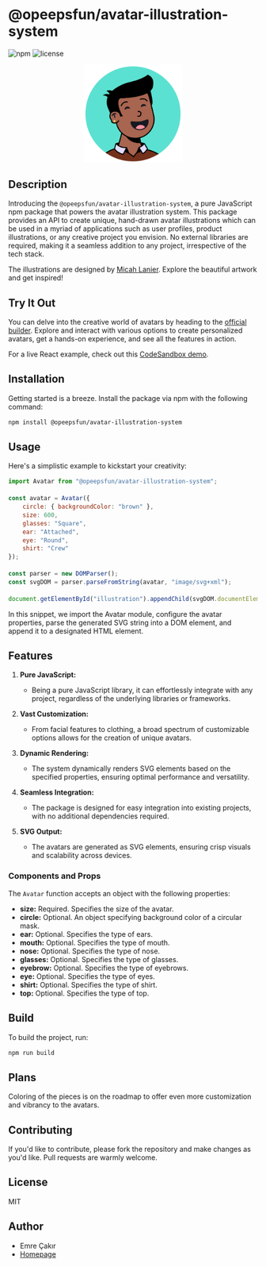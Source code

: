 # @opeepsfun/avatar-illustration-system

![npm](https://img.shields.io/npm/v/@opeepsfun/avatar-illustration-system)
![license](https://img.shields.io/npm/l/@opeepsfun/avatar-illustration-system)

<p align="center"><img src="./example.png" alt="Example image" width="200"/></p>

## Description

Introducing the `@opeepsfun/avatar-illustration-system`, a pure JavaScript npm package that powers the avatar illustration system. This package provides an API to create unique, hand-drawn avatar illustrations which can be used in a myriad of applications such as user profiles, product illustrations, or any creative project you envision. No external libraries are required, making it a seamless addition to any project, irrespective of the tech stack.

The illustrations are designed by [Micah Lanier](https://www.figma.com/@micah). Explore the beautiful artwork and get inspired!

## Try It Out

You can delve into the creative world of avatars by heading to the [official builder](https://beta.opeeps.fun/collections/avatar-illustration-system). Explore and interact with various options to create personalized avatars, get a hands-on experience, and see all the features in action.

For a live React example, check out this [CodeSandbox demo](https://codesandbox.io/s/avatar-illustration-system-zpdjjd?file=/src/App.tsx).

## Installation

Getting started is a breeze. Install the package via npm with the following command:

```bash
npm install @opeepsfun/avatar-illustration-system
```

## Usage

Here's a simplistic example to kickstart your creativity:

```javascript
import Avatar from "@opeepsfun/avatar-illustration-system";

const avatar = Avatar({
    circle: { backgroundColor: "brown" },
    size: 600,
    glasses: "Square",
    ear: "Attached",
    eye: "Round",
    shirt: "Crew"
});

const parser = new DOMParser();
const svgDOM = parser.parseFromString(avatar, "image/svg+xml");

document.getElementById("illustration").appendChild(svgDOM.documentElement);
```

In this snippet, we import the Avatar module, configure the avatar properties, parse the generated SVG string into a DOM element, and append it to a designated HTML element.

## Features

1. **Pure JavaScript:**

    - Being a pure JavaScript library, it can effortlessly integrate with any project, regardless of the underlying libraries or frameworks.

2. **Vast Customization:**

    - From facial features to clothing, a broad spectrum of customizable options allows for the creation of unique avatars.

3. **Dynamic Rendering:**

    - The system dynamically renders SVG elements based on the specified properties, ensuring optimal performance and versatility.

4. **Seamless Integration:**

    - The package is designed for easy integration into existing projects, with no additional dependencies required.

5. **SVG Output:**
    - The avatars are generated as SVG elements, ensuring crisp visuals and scalability across devices.

### Components and Props

The `Avatar` function accepts an object with the following properties:

-   **size:** Required. Specifies the size of the avatar.
-   **circle:** Optional. An object specifying background color of a circular mask.
-   **ear:** Optional. Specifies the type of ears.
-   **mouth:** Optional. Specifies the type of mouth.
-   **nose:** Optional. Specifies the type of nose.
-   **glasses:** Optional. Specifies the type of glasses.
-   **eyebrow:** Optional. Specifies the type of eyebrows.
-   **eye:** Optional. Specifies the type of eyes.
-   **shirt:** Optional. Specifies the type of shirt.
-   **top:** Optional. Specifies the type of top.

## Build

To build the project, run:

```bash
npm run build
```

## Plans

Coloring of the pieces is on the roadmap to offer even more customization and vibrancy to the avatars.

## Contributing

If you'd like to contribute, please fork the repository and make changes as you'd like. Pull requests are warmly welcome.

## License

MIT

## Author

-   Emre Çakır
-   [Homepage](https://opeeps.fun)
